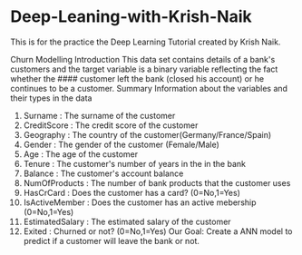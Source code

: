 # Deep-Leaning-with-Krish-Naik

This is for the practice the Deep Learning Tutorial created by Krish Naik.

Churn Modelling
Introduction
This data set contains details of a bank's customers and the target variable is a binary variable reflecting the fact whether the #### customer left the bank (closed his account) or he continues to be a customer.
Summary Information about the variables and their types in the data
1) Surname : The surname of the customer
2) CreditScore : The credit score of the customer
3) Geography : The country of the customer(Germany/France/Spain)
4) Gender : The gender of the customer (Female/Male)
5) Age : The age of the customer
6) Tenure : The customer's number of years in the in the bank
7) Balance : The customer's account balance
8) NumOfProducts : The number of bank products that the customer uses
9) HasCrCard : Does the customer has a card? (0=No,1=Yes)
10) IsActiveMember : Does the customer has an active mebership (0=No,1=Yes)
11) EstimatedSalary : The estimated salary of the customer
12) Exited : Churned or not? (0=No,1=Yes)
Our Goal:
Create a ANN model to predict if a customer will leave the bank or not.

